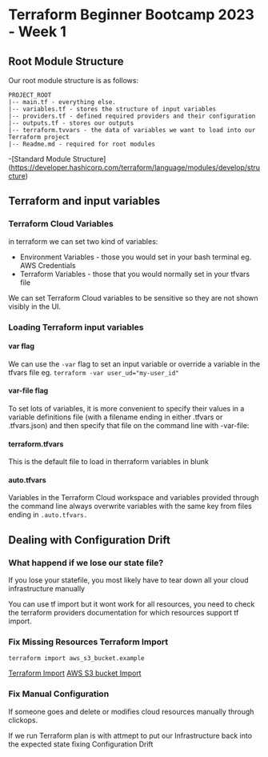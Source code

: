 # Terraform Beginner Bootcamp 2023 - Week 1


## Root Module Structure


Our root module structure is as follows:

```
PROJECT_ROOT
|-- main.tf - everything else.
|-- variables.tf - stores the structure of input variables
|-- providers.tf - defined required providers and their configuration
|-- outputs.tf - stores our outputs
|-- terraform.tvvars - the data of variables we want to load into our Terraform project
|-- Readme.md - required for root modules
```



-[Standard Module Structure] (https://developer.hashicorp.com/terraform/language/modules/develop/structure)

## Terraform and input variables

### Terraform Cloud Variables

in terraform we can set two kind of variables:

- Environment Variables - those you would set in your bash terminal eg. AWS Credentials
- Terraform Variables - those that you would normally set in your tfvars file

We can set Terraform Cloud variables to be sensitive so they are not shown visibly in the UI.


### Loading Terraform input variables


#### var flag
We can use the `-var` flag to set an input variable or override a variable in the tfvars file eg. `terraform -var user_ud="my-user_id"`

#### var-file flag

To set lots of variables, it is more convenient to specify their values in a variable definitions file (with a filename ending in either .tfvars or .tfvars.json) and then specify that file on the command line with -var-file:


#### terraform.tfvars

This is the default file to load in therraform variables in blunk 

#### auto.tfvars

Variables in the Terraform Cloud workspace and variables provided through the command line always overwrite variables with the same key from files ending in `.auto.tfvars.`


## Dealing with Configuration Drift

### What happend if we lose our state file?

If you lose your statefile, you most likely have to tear down all your cloud infrastructure manually 

You can use tf import but it wont work for all resources, you need to check the terraform providers documentation for which resources support tf import.

### Fix Missing Resources Terraform Import

`terraform import aws_s3_bucket.example`

[Terraform Import](https://developer.hashicorp.com/terraform/cli/import)
[AWS S3 bucket Import](https://registry.terraform.io/providers/hashicorp/aws/latest/docs/resources/s3_bucket#import)


### Fix Manual Configuration

If someone goes and delete or modifies cloud resources manually through clickops.

If we run Terraform plan is with attmept to put our Infrastructure back into the expected state fixing Configuration Drift